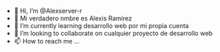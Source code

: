 - 👋 Hi, I’m @Alexserver-r
- 👀  Mi  verdadero nmbre  es Alexis Ramírez
- 🌱 I’m currently learning  desarrollo web  por mi  propia  cuenta
- 💞️ I’m looking to collaborate on  cualquier proyecto de desarrollo web
- 📫 How to reach me ...

<!---
Alexserver-r/Alexserver-r is a ✨ special ✨ repository because its `README.md` (this file) appears on your GitHub profile.
You can click the Preview link to take a look at your changes.
--->

